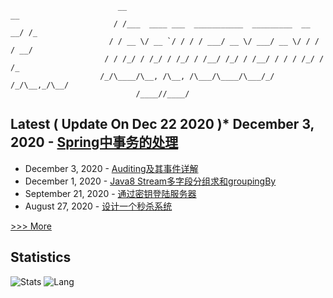 
```
                        __                                              __ 
                       / /___  ____ ___  ___________  _________  __  __/ /_
                      / / __ \/ __ `/ / / / ___/ __ \/ ___/ __ \/ / / / __/
                     / / /_/ / /_/ / /_/ / /__/ /_/ / /__/ / / / /_/ / /_  
                    /_/\____/\__, /\__, /\___/\____/\___/_/ /_/\__,_/\__/  
                            /____//____/                                                                    
```


## Latest ( Update On  Dec 22 2020 )* December 3, 2020 - [Spring中事务的处理](https://logycoco.xyz/2020/021_springdatajpa_transactional/) 
* December 3, 2020 - [Auditing及其事件详解](https://logycoco.xyz/2020/020_springdatajpa_auditing/) 
* December 1, 2020 - [Java8 Stream多字段分组求和groupingBy](https://logycoco.xyz/2020/019_java8_stream_groupby/) 
* September 21, 2020 - [通过密钥登陆服务器](https://logycoco.xyz/2020/018_ssh_key/) 
* August 27, 2020 - [设计一个秒杀系统](https://logycoco.xyz/2020/017_seckill_system_design/) 

[>>> More](https://logycoco.xyz/posts/)
## Statistics
![Stats](https://github-readme-stats.vercel.app/api?username=logycoconut)
![Lang](https://github-readme-stats.vercel.app/api/top-langs/?username=logycoconut&hide=html&layout=compact)
